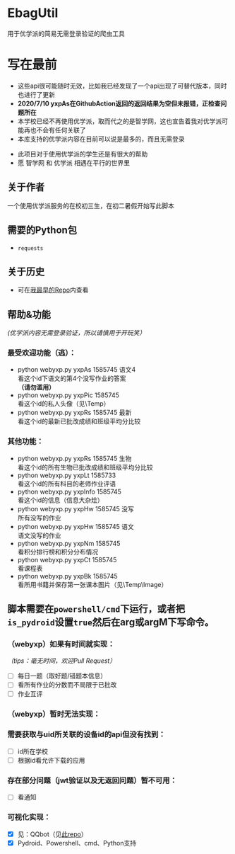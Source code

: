 <!--🐮🍺-->
# EbagUtil
用于优学派的简易无需登录验证的爬虫工具
# 写在最前
- 这些api很可能随时无效，比如我已经发现了一个api出现了可替代版本，同时也进行了更新
- **2020/7/10 yxpAs在GithubAction返回的返回结果为空但未报错，正检查问题所在**
- 本学校已经不再使用优学派，取而代之的是智学网，这也宣告着我对优学派可能再也不会有任何关联了
- 本库支持的优学派内容在目前可以说是最多的，而且无需登录
<!--
- 虽然对这个项目抱有最后1月25日的环相之心，但目前看来已经破灭-->
- 此项目对于使用优学派的学生还是有很大的帮助
- 愿 智学网 和 优学派 相遇在平行的世界里
## 关于作者
一个使用优学派服务的在校初三生，在初二暑假开始写此脚本
## 需要的Python包
- `requests`
## 关于历史
- 可在[我最早的Repo](https://github.com/awesomehhhhh/AwesomeBot/blob/master/python/webyxp.py)内查看
## 帮助&功能
*(优学派内容无需登录验证，所以请慎用于开玩笑）*  

### 最受欢迎功能（逃）：
- python webyxp.py yxpAs 1585745 语文4  
看这个id下语文的第4个没写作业的答案  
**（请勿滥用）**  
- python webyxp.py yxpPic 1585745  
看这个id的私人头像（见\Temp）
- python webyxp.py yxpRs 1585745 最新  
看这个id的最新已批改成绩和班级平均分比较  

### 其他功能：
- python webyxp.py yxpRs 1585745 生物  
看这个id的所有生物已批改成绩和班级平均分比较
- python webyxp.py yxpLt 1585733  
看这个id的所有科目的老师作业评语  
- python webyxp.py yxpInfo 1585745  
看这个id的信息（信息大杂烩）
- python webyxp.py yxpHw 1585745 没写  
所有没写的作业
- python webyxp.py yxpHw 1585745 语文  
语文没写的作业
- python webyxp.py yxpNm 1585745  
看积分排行榜和积分分布情况
- python webyxp.py yxpCt 1585745  
看课程表  
- python webyxp.py yxpBk 1585745  
看所用书籍并保存第一张课本图片（见\Temp\Image）  

## 脚本需要在`powershell/cmd`下运行，或者把`is_pydroid`设置`true`然后在arg或argM下写命令。

### （webyxp）如果有时间就实现：
*（tips：毫无时间，欢迎Pull Request）*

- [ ] 每日一题（取好题/错题本信息）
- [ ] 看所有作业的分数而不局限于已批改  
- [ ] 作业互评  

### （webyxp）暂时无法实现：  

### 需要获取与uid所关联的设备id的api但没有找到：  
- [ ] id所在学校  
- [ ] 根据id看允许下载的应用  
### 存在部分问题（jwt验证以及无返回问题）暂不可用：  
- [ ] 看通知  
### 可视化实现：  
- [X] 见：QQbot（见[此repo](https://github.com/awesomehhhhh/AwesomeBot)）  
- [X] Pydroid、Powershell、cmd、Python支持  
